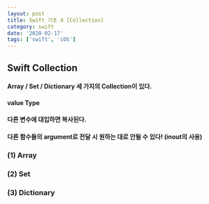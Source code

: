 ```yaml
---
layout: post
title: Swift 기초 4 [Collection]
category: swift
date: '2020-02-17'
tags: ['swift', 'iOS']
---
```


## Swift Collection

#### Array / Set / Dictionary 세 가지의 Collection이 있다.
#### __value__ Type
#### 다른 변수에 대입하면 복사된다.
#### 다른 함수들의 argument로 전달 시 원하는 대로 안될 수 있다! (inout의 사용)

### (1) Array

### (2) Set

### (3) Dictionary

